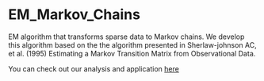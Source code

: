 # EM_Markov_Chains
EM algorithm that transforms sparse data to Markov chains. 
We develop this algorithm based on the the algorithm presented in Sherlaw-johnson  AC,  et al. (1995)  Estimating  a  Markov  Transition  Matrix  from  Observational  Data.

You can check out our analysis and application [here](https://rdcu.be/cYmag)
